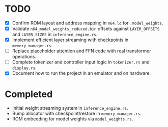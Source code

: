 # TODO

- [x] Confirm ROM layout and address mapping in `n64.ld` for `.model_weights`.
- [x] Validate `n64_model_weights_reduced.bin` offsets against `LAYER_OFFSETS` and `LAYER_SIZES` in `inference_engine.rs`.
- [x] Implement efficient layer streaming with checkpoints in `memory_manager.rs`.
- [ ] Replace placeholder attention and FFN code with real transformer operations.
- [ ] Complete tokenizer and controller input logic in `tokenizer.rs` and `display.rs`.
- [x] Document how to run the project in an emulator and on hardware.

# Completed

- Initial weight streaming system in `inference_engine.rs`.
- Bump allocator with checkpoint/restore in `memory_manager.rs`.
- ROM embedding for model weights via `model_weights.rs`.
